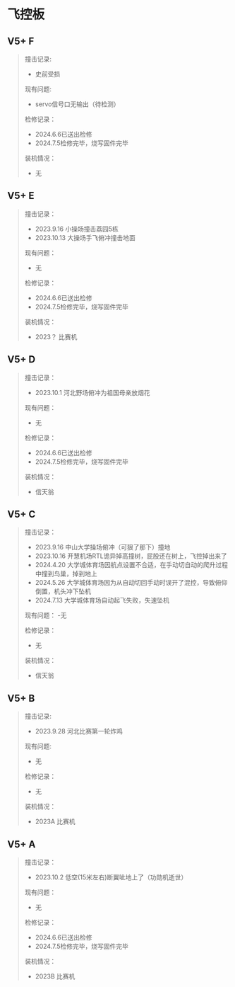 # 飞控板

## V5+ F
> 撞击记录:
> - 史前受损
>
> 现有问题:
> - servo信号口无输出（待检测）
>
> 检修记录：
> - 2024.6.6已送出检修
> - 2024.7.5检修完毕，烧写固件完毕
>
> 装机情况：
> - 无

## V5+ E
> 撞击记录：
> - 2023.9.16  小操场撞击荔园5栋
> - 2023.10.13 大操场手飞俯冲撞击地面
> 
> 现有问题：
> - 无
>
> 检修记录：
> - 2024.6.6已送出检修
> - 2024.7.5检修完毕，烧写固件完毕
> 
> 装机情况：
> - 2023？ 比赛机

## V5+ D
> 撞击记录：
> - 2023.10.1 河北野场俯冲为祖国母亲放烟花
> 
> 现有问题：
> - 无
>
> 检修记录：
> - 2024.6.6已送出检修
> - 2024.7.5检修完毕，烧写固件完毕
> 
> 装机情况：
> - 信天翁

## V5+ C
> 撞击记录：
> - 2023.9.16 中山大学操场俯冲（可狠了那下）撞地
> - 2023.10.16 开慧机场RTL诡异掉高撞树，屁股还在树上，飞控掉出来了
> - 2024.4.20 大学城体育场因航点设置不合适，在手动切自动的爬升过程中撞到鸟巢，掉到地上
> - 2024.5.26 大学城体育场因为从自动切回手动时误开了混控，导致俯仰倒置，机头冲下坠机
> - 2024.7.13 大学城体育场自动起飞失败，失速坠机
> 
> 现有问题：
> -无
>
> 检修记录：
> - 无
>   
> 装机情况：
> - 信天翁

## V5+ B
> 撞击记录:
> - 2023.9.28 河北比赛第一轮炸鸡
> 
> 现有问题:
> - 无
>
> 检修记录：
> - 无
>
> 装机情况：
> - 2023A 比赛机

## V5+ A
> 撞击记录：
> - 2023.10.2 低空(15米左右)断翼呲地上了（功勋机逝世）
> 
> 现有问题：
> - 无
>
> 检修记录：
> - 2024.6.6已送出检修
> - 2024.7.5检修完毕，烧写固件完毕
>
> 装机情况：
> - 2023B 比赛机
